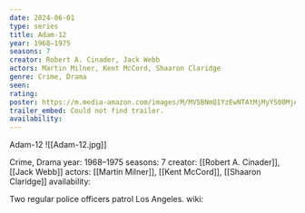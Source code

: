 ```yaml
---
date: 2024-06-01
type: series
title: Adam-12
year: 1968–1975
seasons: 7
creator: Robert A. Cinader, Jack Webb
actors: Martin Milner, Kent McCord, Shaaron Claridge
genre: Crime, Drama
seen:
rating: 
poster: https://m.media-amazon.com/images/M/MV5BNmQ1YzEwNTAtMjMyYS00MjAwLTgyMzctZDVjZjNlMGI2ZWY3XkEyXkFqcGdeQXVyNzMzMjU5NDY@._V1_SX300.jpg
trailer_embed: Could not find trailer.
availability:
---
```

Adam-12
![[Adam-12.jpg]]

Crime, Drama
year: 1968–1975
seasons: 7
creator: [[Robert A. Cinader]], [[Jack Webb]]
actors: [[Martin Milner]], [[Kent McCord]], [[Shaaron Claridge]]
availability:

Two regular police officers patrol Los Angeles.
wiki: 


